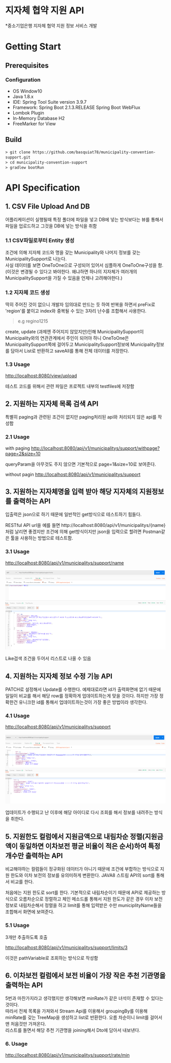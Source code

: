 # 지자체 협약 지원 API

*중소기업은행 지자체 협약 지원 정보 서비스 개발

# Getting Start

## Prerequisites

### Configuration
- OS Window10
- Java 1.8.x
- IDE: Spring Tool Suite version 3.9.7
- Framework: Spring Boot 2.1.3.RELEASE
             Spring Boot WebFlux
- Lombok Plugin
- In-Memory Database H2
- FreeMarker for View


## Build

```
> git clone https://github.com/basquiat78/municipality-convention-support.git
> cd municipality-convention-support
> gradlew bootRun

```

# API Specification

## 1. CSV File Upload And DB

어플리케이션이 실행될때 특정 폴더에 파일을 넣고 DB에 넣는 방식보다는 뷰를 통해서 파일을 업로드하고 그것을 DB에 넣는 방식을 취함

### 1.1 CSV파일로부터 Entity 생성

조건에 의해 지자체 코드와 명을 갖는 Municipality와 나머지 정보를 갖는 MunicipalitySupport로 나눈다.    
사실 데이터를 보면 OneToOne으로 구성되어 있어서 심플하게 OneToOne구성을 함. (이것은 변경될 수 있다고 봐야한다. 왜냐하면 하나의 지자체가 여러개의 MunicipalitySupport을 가질 수 있음을 언제나 고려해야한다.)     

### 1.2 지자체 코드 생성

딱히 주어진 것이 없으니 개발자 임의대로 만드는 듯 하여 반복을 하면서 preFix로 'region'를 붙이고 index와 중복될 수 있는 3자리 난수를 조합해서 사용한다.     
> e.g regino1215    

create, update (과제엔 주어지지 않았지만)인해 MunicipalitySupport이 Municipality와의 연관관계에서 주인이 되어야 하니 OneToOne은 MunicipalitySupport쪽에 걸어두고  MunicipalitySupport정보에 Municipality정보를 담아서 List로 반환하고 saveAll를 통해 전체 데이터를 저장한다.    

### 1.3 Usage

[http://localhost:8080/view/upload](http://localhost:8080/view/upload)

테스트 코드를 위해서 관련 파일은 프로젝트 내부의 testfiles에 저장함

## 2. 지원하는 지자체 목록 검색 API

특별히 paging과 관련된 조건이 없지만 paging처리된 api와 처리되지 않은 api를 작성함     

### 2.1 Usage

with paging [http://localhost:8080/api/v1/municipalitys/support/withpage?page=2&size=10](http://localhost:8080/api/v1/municipalitys/support/withpage?page=2&size=10)

queryParam을 아무것도 주지 않으면 기본적으로 page=1&size=10로 보여준다.

without pagin [http://localhost:8080/api/v1/municipalitys/support](http://localhost:8080/api/v1/municipalitys/support)

## 3. 지원하는 지자체명을 입력 받아 해당 지자체의 지원정보를 출력하는 API 

입출력은 json으로 하기 때문에 일반적인 get방식으로 테스트하기 힘들다.

RESTful API url을 예를 들면 http://localhost:8080/api/v1/municipalitys/{name} 처럼 날리면 좋겠지만 조건에 의해 get방식이지만 json을 입력으로 할려면 Postman같은 툴을 사용하는 방법으로 테스트함.

### 3.1 Usage

[http://localhost:8080/api/v1/municipalitys/support/name](http://localhost:8080/api/v1/municipalitys/support/name)

![실행이미지](https://github.com/basquiat78/municipality-convention-support/blob/master/img/2.2.PNG)

Like검색 조건을 두어서 리스트로 나올 수 있음

## 4. 지원하는 지자체 정보 수정 기능 API

PATCH로 설정해서 Update를 수행한다. 예제대로라면 id가 출력화면에 없기 때문에 일일이 비교를 해서 해당 row를 정확하게 업데이트하는게 맞을 것이다.
하지만 가장 정확한건 유니크한 id를 통해서 업데이트하는것이 가장 좋은 방법이라 생각한다.

### 4.1 Usage

[http://localhost:8080/api/v1/municipalitys/support](http://localhost:8080/api/v1/municipalitys/support)

![실행이미지](https://github.com/basquiat78/municipality-convention-support/blob/master/img/4.PNG)
 
업데이트가 수행되고 난 이후에 해당 아이디로 다시 조회를 해서 정보를 내려주는 방식을 취한다.

## 5. 지원한도 컬럼에서 지원금액으로 내림차순 정렬(지원금액이 동일하면 이차보전 평균 비율이 적은 순서)하여 특정 개수만 출력하는 API 

비교해야하는 컬럼들이 정규화된 데이터가 아니기 때문에 조건에 부합하는 방식으로 지원 한도와 이차 보전의 정보를 유의미하게 변환한다.
JAVA8 스트림 API의 sort를 통해서 비교를 한다.     

처음에는 지원 한도로 sort를 한다. 기본적으로 내림차순이기 때문에 API로 제공하는 방식으로 오름차순으로 정렬하고 체인 메소드롤 통해서 지원 한도가 같은 경우 이차 보전 정보로 내림차순해서 정렬을 하고 limit를 통해 입력받은 수만 municiplityName들을 조합해서 화면에 보여준다.

### 5.1 Usage

3개만 추출하도록 호출

[http://localhost:8080/api/v1/municipalitys/support/limits/3](http://localhost:8080/api/v1/municipalitys/support/limits/3)

이것은 pathVariable로 조회하는 방식으로 작성함

## 6. 이차보전 컬럼에서 보전 비율이 가장 작은 추천 기관명을 출력하는 API

5번과 마찬가지라고 생각했지만 생각해보면 minRate가 같은 녀석이 존재할 수 있다는 것이다.    
따라서 전체 목록을 가져와서 Stream Api를 이용해서 groupingBy를 이용해 minRate를 갖는 TreeMap을 생성하고 list로 반환한다. 오름 차순이니 limit를 걸어서 맨 처음것만 가져온다.    
리스트를 돌면서 해당 추천 기관명을 joining해서 Dto에 담아서 내보낸다.

### 6. Usage

[http://localhost:8080/api/v1/municipalitys/support/rate/min](http://localhost:8080/api/v1/municipalitys/support/rate/min)
